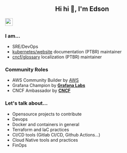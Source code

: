 <h2 align="center">Hi hi 👋, I'm Edson</h2>

<p><a href="https://www.linkedin.com/in/edsoncelio/"><img src="https://img.shields.io/badge/linkedin-%230077B5.svg?&style=for-the-badge&logo=linkedin&logoColor=white" height=25></a> 

### I am...
* SRE/DevOps
* [kubernetes/website](https://kubernetes.io/pt-br/) documentation (PTBR) maintainer
* [cncf/glossary](https://github.com/cncf/glossary) localization (PTBR) maintainer

### Community Roles
* AWS Community Builder by [AWS](https://aws.amazon.com/pt/developer/community/community-builders/)
* Grafana Champion by **[Grafana Labs](https://grafana.com/community/champions/)**
* CNCF Ambassador by **[CNCF](https://www.cncf.io/)**


### Let's talk about...
* Opensource projects to contribute 
* Devops
* Docker and containers in general
* Terraform and IaC practices
* CI/CD tools (Gitlab CI/CD, Github Actions...) 
* Cloud Native tools and practices
* FinOps
